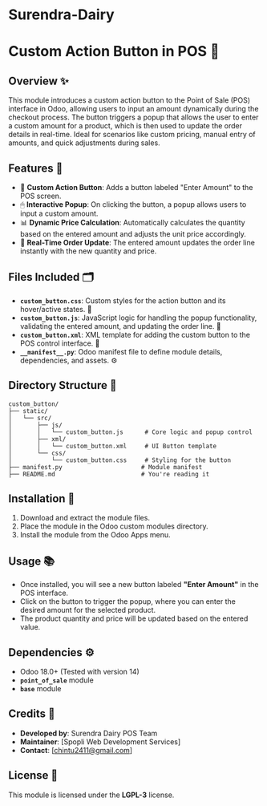 # Surendra-Dairy
# Custom Action Button in POS 🚀

## Overview ✨
This module introduces a custom action button to the Point of Sale (POS) interface in Odoo, allowing users to input an amount dynamically during the checkout process. The button triggers a popup that allows the user to enter a custom amount for a product, which is then used to update the order details in real-time. Ideal for scenarios like custom pricing, manual entry of amounts, and quick adjustments during sales.

## Features 🎯
- 💸 **Custom Action Button**: Adds a button labeled "Enter Amount" to the POS screen.
- 🖱 **Interactive Popup**: On clicking the button, a popup allows users to input a custom amount.
- 📊 **Dynamic Price Calculation**: Automatically calculates the quantity based on the entered amount and adjusts the unit price accordingly.
- 🛒 **Real-Time Order Update**: The entered amount updates the order line instantly with the new quantity and price.

## Files Included 🗂
- **`custom_button.css`**: Custom styles for the action button and its hover/active states. 🎨
- **`custom_button.js`**: JavaScript logic for handling the popup functionality, validating the entered amount, and updating the order line. 📜
- **`custom_button.xml`**: XML template for adding the custom button to the POS control interface. 🔧
- **`__manifest__.py`**: Odoo manifest file to define module details, dependencies, and assets. ⚙️

## Directory Structure 📁
```
custom_button/
├── static/
│   └── src/
│       ├── js/
│       │   └── custom_button.js      # Core logic and popup control
│       ├── xml/
│       │   └── custom_button.xml     # UI Button template
│       └── css/
│           └── custom_button.css     # Styling for the button
├── manifest.py                      # Module manifest
├── README.md                        # You're reading it
```

## Installation 🔧
1. Download and extract the module files.
2. Place the module in the Odoo custom modules directory.
3. Install the module from the Odoo Apps menu.

## Usage 📚
- Once installed, you will see a new button labeled **"Enter Amount"** in the POS interface.
- Click on the button to trigger the popup, where you can enter the desired amount for the selected product.
- The product quantity and price will be updated based on the entered value.

## Dependencies ⚙️
- Odoo 18.0+ (Tested with version 14)
- **`point_of_sale`** module
- **`base`** module

## Credits 🙌
- **Developed by**: Surendra Dairy POS Team
- **Maintainer**: [Spopli Web Development Services]
- **Contact**: [chintu2411@gmail.com]

## License 📄
This module is licensed under the **LGPL-3** license.
